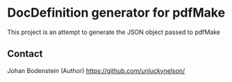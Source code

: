 # DocDefinition generator for pdfMake

This project is an attempt to generate the JSON object passed to pdfMake

## Contact

Johan Bodenstein (Author) https://github.com/unluckynelson/
